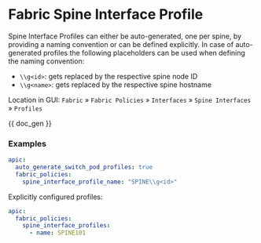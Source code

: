 # Fabric Spine Interface Profile

Spine Interface Profiles can either be auto-generated, one per spine, by providing a naming convention or can be defined explicitly. In case of auto-generated profiles the following placeholders can be used when defining the naming convention:

* `\\g<id>`: gets replaced by the respective spine node ID
* `\\g<name>`: gets replaced by the respective spine hostname

Location in GUI:
`Fabric` » `Fabric Policies` » `Interfaces` » `Spine Interfaces` » `Profiles`


{{ doc_gen }}

### Examples

```yaml
apic:
  auto_generate_switch_pod_profiles: true
  fabric_policies:
    spine_interface_profile_name: "SPINE\\g<id>"
```

Explicitly configured profiles:

```yaml
apic:
  fabric_policies:
    spine_interface_profiles:
      - name: SPINE101
```
